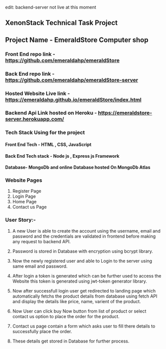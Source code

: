 edit: backend-server not live at this moment

## XenonStack Technical Task Project

## Project Name - EmeraldStore Computer shop

### Front End repo link - https://github.com/emeraldahp/emeraldStore
### Back End repo link - https://github.com/emeraldahp/emeraldStore-server

### Hosted Website Live link - https://emeraldahp.github.io/emeraldStore/index.html
### Backend Api Link hosted on Heroku - https://emeraldstore-server.herokuapp.com/

### Tech Stack Using for the project 

#### Front End Tech - HTML , CSS, JavaScript 
#### Back End Tech stack - Node js , Express js Framework
#### Database- MongoDb and online Database hosted On MongoDb Atlas

### Website Pages
1. Register Page
2. Login Page
3. Home Page
4. Contact us Page

### User Story:-
1. A new User is able to create the account using the username, email and password and the credentials are validated in frontend before making any request to backend API.

2. Password is stored in Database with encryption  using bcrypt library.

3. Now the newly registered user and able to Login to the server using same email and password.

4. After login a token is generated which can be further used to access the Website this token is generated using jwt-token generator library.

5. Now after successfull login user get redirected to landing page which automatically fetchs the product details from database using  fetch API and display the details like price, name, varient of the product.

6. Now User can click buy Now button from list of product or select contact us option to place the order for the product.

7. Contact us page contain a form which asks user to fill there details to successfully place the order.

8. These details get stored in Database for further process.
